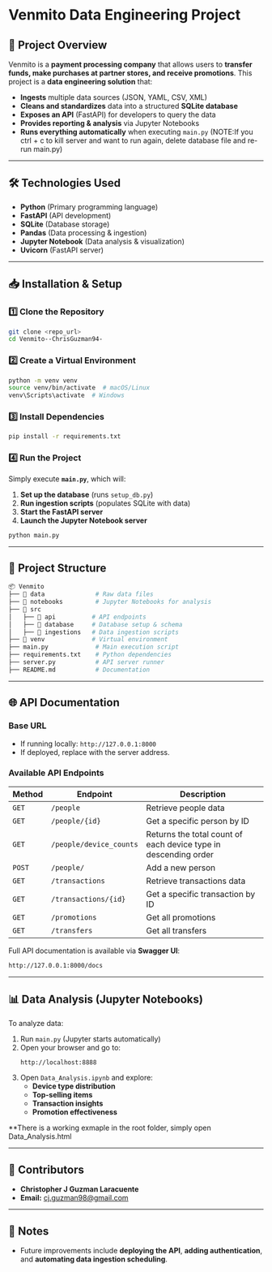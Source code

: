 # Venmito Data Engineering Project

## 📌 Project Overview
Venmito is a **payment processing company** that allows users to **transfer funds, make purchases at partner stores, and receive promotions**. This project is a **data engineering solution** that:

- **Ingests** multiple data sources (JSON, YAML, CSV, XML)
- **Cleans and standardizes** data into a structured **SQLite database**
- **Exposes an API** (FastAPI) for developers to query the data
- **Provides reporting & analysis** via Jupyter Notebooks
- **Runs everything automatically** when executing `main.py` (NOTE:If you ctrl + c to kill server and want to run again, delete database file and re-run main.py)

---

## 🛠️ Technologies Used
- **Python** (Primary programming language)
- **FastAPI** (API development)
- **SQLite** (Database storage)
- **Pandas** (Data processing & ingestion)
- **Jupyter Notebook** (Data analysis & visualization)
- **Uvicorn** (FastAPI server)

---

## 📥 Installation & Setup

### **1️⃣ Clone the Repository**
```bash
git clone <repo_url>
cd Venmito--ChrisGuzman94-
```

### **2️⃣ Create a Virtual Environment**
```bash
python -m venv venv
source venv/bin/activate  # macOS/Linux
venv\Scripts\activate  # Windows
```

### **3️⃣ Install Dependencies**
```bash
pip install -r requirements.txt
```

### **4️⃣ Run the Project**
Simply execute **`main.py`**, which will:
1. **Set up the database** (runs `setup_db.py`)
2. **Run ingestion scripts** (populates SQLite with data)
3. **Start the FastAPI server**
4. **Launch the Jupyter Notebook server**

```bash
python main.py
```

---

## 📁 Project Structure
```bash
📦 Venmito
├── 📂 data              # Raw data files
├── 📂 notebooks         # Jupyter Notebooks for analysis
├── 📂 src
│   ├── 📂 api          # API endpoints
│   ├── 📂 database     # Database setup & schema
│   ├── 📂 ingestions   # Data ingestion scripts
├── 📂 venv             # Virtual environment
├── main.py             # Main execution script
├── requirements.txt    # Python dependencies
├── server.py           # API server runner
├── README.md           # Documentation
```

---

## 🌐 API Documentation

### **Base URL**
- If running locally: `http://127.0.0.1:8000`
- If deployed, replace with the server address.

### **Available API Endpoints**
| Method | Endpoint | Description |
|--------|---------|-------------|
| `GET` | `/people` | Retrieve people data |
| `GET` | `/people/{id}` | Get a specific person by ID |
| `GET` | `/people/device_counts` | Returns the total count of each device type in descending order |
| `POST` | `/people/` | Add a new person |
| `GET` | `/transactions` | Retrieve transactions data |
| `GET` | `/transactions/{id}` | Get a specific transaction by ID |
| `GET` | `/promotions` | Get all promotions |
| `GET` | `/transfers` | Get all transfers |

Full API documentation is available via **Swagger UI**:
```bash
http://127.0.0.1:8000/docs
```

---

## 📊 Data Analysis (Jupyter Notebooks)
To analyze data:
1. Run `main.py` (Jupyter starts automatically)
2. Open your browser and go to:
   ```bash
   http://localhost:8888
   ```
3. Open `Data_Analysis.ipynb` and explore:
   - **Device type distribution**
   - **Top-selling items**
   - **Transaction insights**
   - **Promotion effectiveness**

**There is a working exmaple in the root folder, simply open Data_Analysis.html

---

## 👥 Contributors
- **Christopher J Guzman Laracuente**  
- **Email:** cj.guzman98@gmail.com  

---

## 📌 Notes
- Future improvements include **deploying the API**, **adding authentication**, and **automating data ingestion scheduling**.

